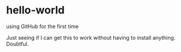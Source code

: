 # hello-world
using GitHub for the first time

Just seeing if I can get this to work without having to install anything.
Doubtful.

